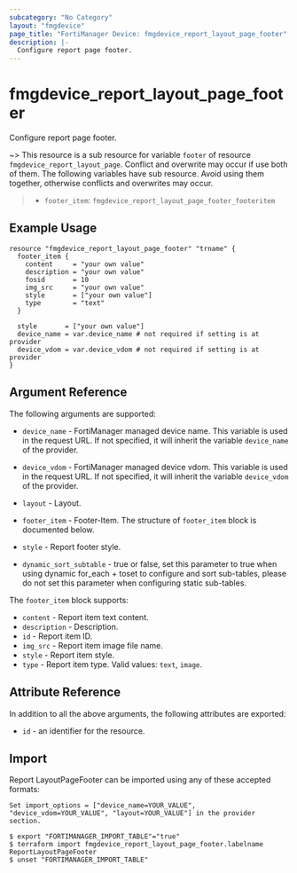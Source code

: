 ```yaml
---
subcategory: "No Category"
layout: "fmgdevice"
page_title: "FortiManager Device: fmgdevice_report_layout_page_footer"
description: |-
  Configure report page footer.
---
```


# fmgdevice_report_layout_page_footer
Configure report page footer.

~> This resource is a sub resource for variable `footer` of resource `fmgdevice_report_layout_page`. Conflict and overwrite may occur if use both of them.
The following variables have sub resource. Avoid using them together, otherwise conflicts and overwrites may occur.
>- `footer_item`: `fmgdevice_report_layout_page_footer_footeritem`



## Example Usage

```hcl
resource "fmgdevice_report_layout_page_footer" "trname" {
  footer_item {
    content     = "your own value"
    description = "your own value"
    fosid       = 10
    img_src     = "your own value"
    style       = ["your own value"]
    type        = "text"
  }

  style       = ["your own value"]
  device_name = var.device_name # not required if setting is at provider
  device_vdom = var.device_vdom # not required if setting is at provider
}
```

## Argument Reference


The following arguments are supported:

* `device_name` - FortiManager managed device name. This variable is used in the request URL. If not specified, it will inherit the variable `device_name` of the provider.
* `device_vdom` - FortiManager managed device vdom. This variable is used in the request URL. If not specified, it will inherit the variable `device_vdom` of the provider.
* `layout` - Layout.

* `footer_item` - Footer-Item. The structure of `footer_item` block is documented below.
* `style` - Report footer style.
* `dynamic_sort_subtable` - true or false, set this parameter to true when using dynamic for_each + toset to configure and sort sub-tables, please do not set this parameter when configuring static sub-tables.

The `footer_item` block supports:

* `content` - Report item text content.
* `description` - Description.
* `id` - Report item ID.
* `img_src` - Report item image file name.
* `style` - Report item style.
* `type` - Report item type. Valid values: `text`, `image`.



## Attribute Reference

In addition to all the above arguments, the following attributes are exported:
* `id` - an identifier for the resource.

## Import

Report LayoutPageFooter can be imported using any of these accepted formats:
```
Set import_options = ["device_name=YOUR_VALUE", "device_vdom=YOUR_VALUE", "layout=YOUR_VALUE"] in the provider section.

$ export "FORTIMANAGER_IMPORT_TABLE"="true"
$ terraform import fmgdevice_report_layout_page_footer.labelname ReportLayoutPageFooter
$ unset "FORTIMANAGER_IMPORT_TABLE"
```

